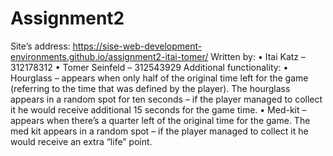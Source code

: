 # Assignment2

Site’s address: https://sise-web-development-environments.github.io/assignment2-itai-tomer/
Written by:
•	Itai Katz – 312178312
•	Tomer Seinfeld – 312543929
Additional functionality:
•	Hourglass – appears when only half of the original time left for the game (referring to the time that was defined by the player). The hourglass appears in a random spot for ten seconds – if the player managed to collect it he would receive additional 15 seconds for the game time.
•	Med-kit – appears when there’s a quarter left of the original time for the game. The med kit appears in a random spot – if the player managed to collect it he would receive an extra “life” point.  

 
